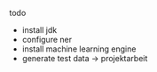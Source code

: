 todo
- install jdk
- configure ner
- install machine learning engine
- generate test data -> projektarbeit

